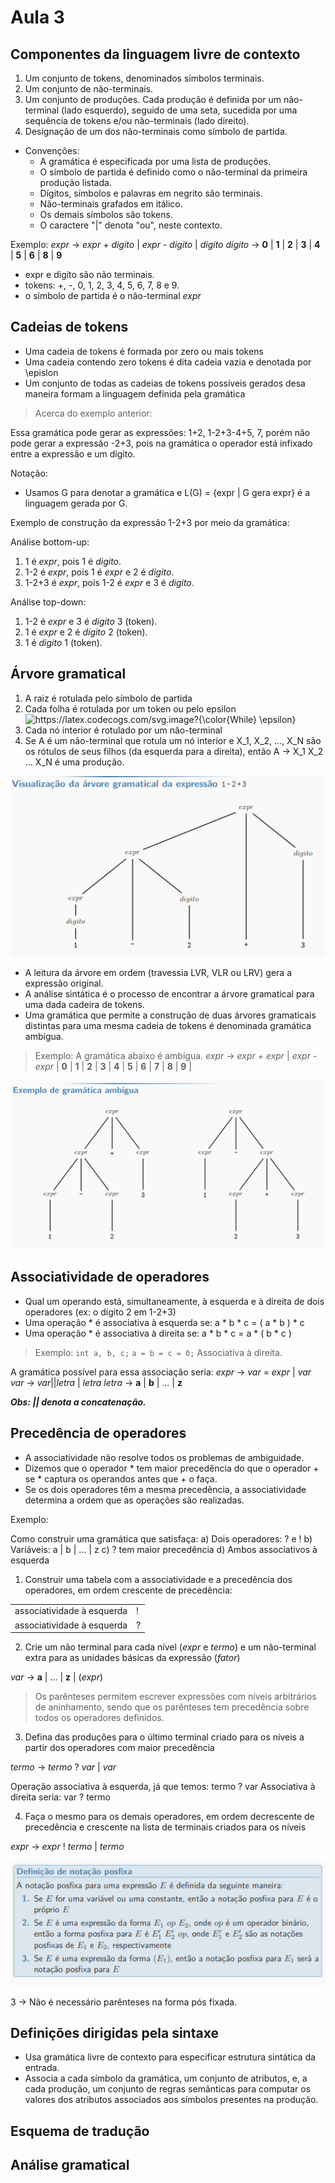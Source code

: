# Aula 3

## Componentes da linguagem livre de contexto

1. Um conjunto de tokens, denominados símbolos terminais.
2. Um conjunto de não-terminais.
3. Um conjunto de produções. Cada produção é definida por um não-terminal (lado esquerdo), seguido de uma seta, sucedida por uma sequência de tokens e/ou não-terminais (lado direito).
4. Designação de um dos não-terminais como símbolo de partida.

- Convenções: 
    - A gramática é especificada por uma lista de produções.
    - O símbolo de partida é definido como o não-terminal da primeira produção listada. 
    - Dígitos, símbolos e palavras em negrito são terminais. 
    - Não-terminais grafados em itálico. 
    - Os demais símbolos são tokens. 
    - O caractere "|" denota "ou", neste contexto. 
<!-- @TODO -->

Exemplo: 
_expr_ -> _expr_ + _digito_ | _expr_ - _digito_ | _digito_
_digito_ -> **0** | **1** | **2** | **3** | **4** | **5** | **6** | **8** | **9**

- expr e digito são não terminais.
- tokens: +, -, 0, 1, 2, 3, 4, 5, 6, 7, 8 e 9.
- o símbolo de partida é o não-terminal _expr_

## Cadeias de tokens

- Uma cadeia de tokens é formada por zero ou mais tokens
- Uma cadeia contendo zero tokens é dita cadeia vazia e denotada por \epislon <!-- @TODO: -->
- Um conjunto de todas as cadeias de tokens possíveis gerados desa maneira formam a linguagem definida pela gramática 

> Acerca do exemplo anterior:

Essa gramática pode gerar as expressões: 1+2, 1-2+3-4+5, 7, porém não pode gerar a expressão -2+3, pois na gramática o operador está infixado entre a expressão e um dígito.

Notação: 
- Usamos G para denotar a gramática e L(G) = {expr | G gera expr} é a linguagem gerada por G. 

Exemplo de construção da expressão 1-2+3 por meio da gramática: 

Análise bottom-up:

1. 1 é _expr_, pois 1 é _digito_.
2. 1-2 é _expr_, pois 1 é _expr_ e 2 é _digito_. 
3. 1-2+3 é _expr_, pois 1-2 é _expr_ e 3 é _digito_.

Análise top-down:
1. 1-2 é _expr_ e 3 é _digito_ 3 (token). 
2. 1 é _expr_ e 2 é _digito_ 2 (token).
3. 1 é _digito_ 1 (token). 

## Árvore gramatical 

1. A raiz é rotulada pelo símbolo de partida
2. Cada folha é rotulada por um token ou pelo epsilon <img src="https://latex.codecogs.com/svg.image?{\color{While}&space;\epsilon}" title="https://latex.codecogs.com/svg.image?{\color{While} \epsilon}" />
3. Cada nó interior é rotulado por um não-terminal 
4. Se A é um não-terminal que rotula um nó interior e X_1, X_2, ..., X_N são os rótulos de seus filhos (da esquerda para a direita), então 
A -> X_1 X_2 ... X_N é uma produção. 

![](2022-06-29-14-40-35.png)

- A leitura da árvore em ordem (travessia LVR, VLR ou LRV) gera a expressão original. 
- A análise sintática é o processo de encontrar a árvore gramatical para uma dada cadeira de tokens. 
- Uma gramática que permite a construção de duas árvores gramaticais distintas para uma mesma cadeia de tokens é denominada gramática ambígua.

> Exemplo: A gramática abaixo é ambígua. 
> _expr_ -> _expr_ + _expr_ | _expr_ - _expr_ | **0** | **1** | **2** | **3** | **4** | **5** | **6** | **7** | **8** | **9** | 

![](2022-06-29-14-49-55.png)

## Associatividade de operadores 

- Qual um operando está, simultaneamente, à esquerda e à direita de dois operadores (ex: o dígito 2 em 1-2+3)
- Uma operação * é associativa à esquerda se: a * b * c = ( a  * b ) * c
- Uma operação * é associativa à direita se: a * b * c = a * ( b * c )

> Exemplo: 
> `int a, b, c;`
> `a = b = c = 0;`
> Associativa à direita.  

A gramática possível para essa associação seria: 
_expr_ -> _var_ = _expr_ | _var_ 
_var_ -> _var_||_letra_ | _letra_ 
_letra_ -> **a** | **b** | ... | **z**

**_Obs: || denota a concatenação._**

## Precedência de operadores

- A associatividade não resolve todos os problemas de ambiguidade. 
- Dizemos que o operador * tem maior precedência do que o operador + se * captura os operandos antes que + o faça. 
- Se os dois operadores têm a mesma precedência, a associatividade determina a ordem que as operações são realizadas. 

Exemplo: 

Como construir uma gramática que satisfaça: 
a) Dois operadores: ? e ! 
b) Variáveis: a | b | ... | z
c) ? tem maior precedência
d) Ambos associativos à esquerda 

1. Construir uma tabela com a associatividade e a precedência dos operadores, em ordem crescente de precedência: 

|||
| --- | --- |
| associatividade à esquerda | ! | -> _expr_
| associatividade à esquerda | ? | -> _termo_

2. Crie um não terminal para cada nível (_expr_ e _termo_) e um não-terminal extra para as unidades básicas da expressão (_fator_)

_var_ -> **a** | ... | **z** | (_expr_)

> Os parênteses permitem escrever expressões com níveis arbitrários de aninhamento, sendo que os parênteses tem precedência sobre todos os operadores definidos. 

3. Defina das produções para o último terminal criado para os níveis a partir dos operadores com maior precedência

_termo_ -> _termo_ ? _var_ | _var_ 

Operação associativa à esquerda, já que temos: termo ? var 
Associativa à direita seria: var ? termo 

4. Faça o mesmo para os demais operadores, em ordem decrescente de precedência e crescente na lista de terminais criados para os níveis

_expr_ -> _expr_ ! _termo_ | _termo_

![](2022-06-29-15-28-30.png)

3 -> Não é necessário parênteses na forma pós fixada. 



## Definições dirigidas pela sintaxe 

- Usa gramática livre de contexto para especificar estrutura sintática da entrada. 
- Associa a cada símbolo da gramática, um conjunto de atributos, e, a cada produção, um conjunto de regras semânticas para computar os valores dos atributos associados aos símbolos presentes na produção. 
<!-- @TODO: completar -->

## Esquema de tradução 

<!-- @TODO: -->

## Análise gramatical 

<!-- @TODO: -->